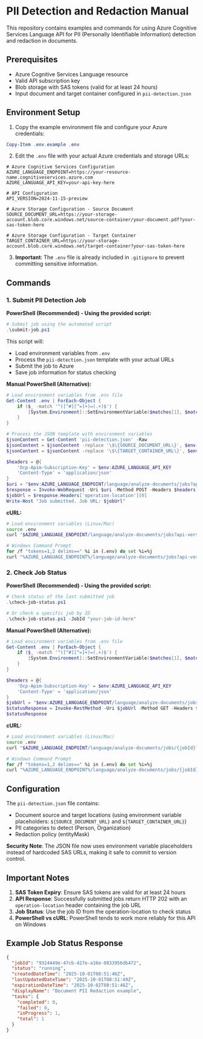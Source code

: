 # PII Detection and Redaction Manual

This repository contains examples and commands for using Azure Cognitive Services Language API for PII (Personally Identifiable Information) detection and redaction in documents.

## Prerequisites

- Azure Cognitive Services Language resource
- Valid API subscription key
- Blob storage with SAS tokens (valid for at least 24 hours)
- Input document and target container configured in `pii-detection.json`

## Environment Setup

1. Copy the example environment file and configure your Azure credentials:

```powershell
Copy-Item .env.example .env
```

2. Edit the `.env` file with your actual Azure credentials and storage URLs:

```env
# Azure Cognitive Services Configuration
AZURE_LANGUAGE_ENDPOINT=https://your-resource-name.cognitiveservices.azure.com
AZURE_LANGUAGE_API_KEY=your-api-key-here

# API Configuration
API_VERSION=2024-11-15-preview

# Azure Storage Configuration - Source Document
SOURCE_DOCUMENT_URL=https://your-storage-account.blob.core.windows.net/source-container/your-document.pdf?your-sas-token-here

# Azure Storage Configuration - Target Container
TARGET_CONTAINER_URL=https://your-storage-account.blob.core.windows.net/target-container?your-sas-token-here
```

3. **Important**: The `.env` file is already included in `.gitignore` to prevent committing sensitive information.

## Commands

### 1. Submit PII Detection Job

**PowerShell (Recommended) - Using the provided script:**

```powershell
# Submit job using the automated script
.\submit-job.ps1
```

This script will:

- Load environment variables from `.env`
- Process the `pii-detection.json` template with your actual URLs
- Submit the job to Azure
- Save job information for status checking

**Manual PowerShell (Alternative):**

```powershell
# Load environment variables from .env file
Get-Content .env | ForEach-Object {
    if ($_ -match '^([^#][^=]+)=(.+)$') {
        [System.Environment]::SetEnvironmentVariable($matches[1], $matches[2])
    }
}

# Process the JSON template with environment variables
$jsonContent = Get-Content 'pii-detection.json' -Raw
$jsonContent = $jsonContent -replace '\$\{SOURCE_DOCUMENT_URL\}', $env:SOURCE_DOCUMENT_URL
$jsonContent = $jsonContent -replace '\$\{TARGET_CONTAINER_URL\}', $env:TARGET_CONTAINER_URL

$headers = @{
    'Ocp-Apim-Subscription-Key' = $env:AZURE_LANGUAGE_API_KEY
    'Content-Type' = 'application/json'
}
$uri = "$env:AZURE_LANGUAGE_ENDPOINT/language/analyze-documents/jobs?api-version=$env:API_VERSION"
$response = Invoke-WebRequest -Uri $uri -Method POST -Headers $headers -Body $jsonContent
$jobUrl = $response.Headers['operation-location'][0]
Write-Host "Job submitted. Job URL: $jobUrl"
```

**cURL:**

```bash
# Load environment variables (Linux/Mac)
source .env
curl "$AZURE_LANGUAGE_ENDPOINT/language/analyze-documents/jobs?api-version=$API_VERSION" -i -X POST --header "Content-Type: application/json" --header "Ocp-Apim-Subscription-Key: $AZURE_LANGUAGE_API_KEY" --data "@pii-detection.json"

# Windows Command Prompt
for /f "tokens=1,2 delims==" %i in (.env) do set %i=%j
curl "%AZURE_LANGUAGE_ENDPOINT%/language/analyze-documents/jobs?api-version=%API_VERSION%" -i -X POST --header "Content-Type: application/json" --header "Ocp-Apim-Subscription-Key: %AZURE_LANGUAGE_API_KEY%" --data "@pii-detection.json"
```

### 2. Check Job Status

**PowerShell (Recommended) - Using the provided script:**

```powershell
# Check status of the last submitted job
.\check-job-status.ps1

# Or check a specific job by ID
.\check-job-status.ps1 -JobId "your-job-id-here"
```

**Manual PowerShell (Alternative):**

```powershell
# Load environment variables from .env file
Get-Content .env | ForEach-Object {
    if ($_ -match '^([^#][^=]+)=(.+)$') {
        [System.Environment]::SetEnvironmentVariable($matches[1], $matches[2])
    }
}

$headers = @{
    'Ocp-Apim-Subscription-Key' = $env:AZURE_LANGUAGE_API_KEY
    'Content-Type' = 'application/json'
}
$jobUrl = "$env:AZURE_LANGUAGE_ENDPOINT/language/analyze-documents/jobs/{jobId}?api-version=$env:API_VERSION"
$statusResponse = Invoke-RestMethod -Uri $jobUrl -Method GET -Headers $headers
$statusResponse
```

**cURL:**

```bash
# Load environment variables (Linux/Mac)
source .env
curl "$AZURE_LANGUAGE_ENDPOINT/language/analyze-documents/jobs/{jobId}?api-version=$API_VERSION" -i -X GET --header "Content-Type: application/json" --header "Ocp-Apim-Subscription-Key: $AZURE_LANGUAGE_API_KEY"

# Windows Command Prompt
for /f "tokens=1,2 delims==" %i in (.env) do set %i=%j
curl "%AZURE_LANGUAGE_ENDPOINT%/language/analyze-documents/jobs/{jobId}?api-version=%API_VERSION%" -i -X GET --header "Content-Type: application/json" --header "Ocp-Apim-Subscription-Key: %AZURE_LANGUAGE_API_KEY%"
```

## Configuration

The `pii-detection.json` file contains:

- Document source and target locations (using environment variable placeholders: `${SOURCE_DOCUMENT_URL}` and `${TARGET_CONTAINER_URL}`)
- PII categories to detect (Person, Organization)
- Redaction policy (entityMask)

**Security Note**: The JSON file now uses environment variable placeholders instead of hardcoded SAS URLs, making it safe to commit to version control.

## Important Notes

1. **SAS Token Expiry**: Ensure SAS tokens are valid for at least 24 hours
2. **API Response**: Successfully submitted jobs return HTTP 202 with an `operation-location` header containing the job URL
3. **Job Status**: Use the job ID from the operation-location to check status
4. **PowerShell vs cURL**: PowerShell tends to work more reliably for this API on Windows

## Example Job Status Response

```json
{
  "jobId": "9324449e-47cb-427e-a16e-0833956db472",
  "status": "running",
  "createdDateTime": "2025-10-01T08:51:46Z",
  "lastUpdatedDateTime": "2025-10-01T08:51:49Z",
  "expirationDateTime": "2025-10-02T08:51:46Z",
  "displayName": "Document PII Redaction example",
  "tasks": {
    "completed": 0,
    "failed": 0,
    "inProgress": 1,
    "total": 1
  }
}
```

